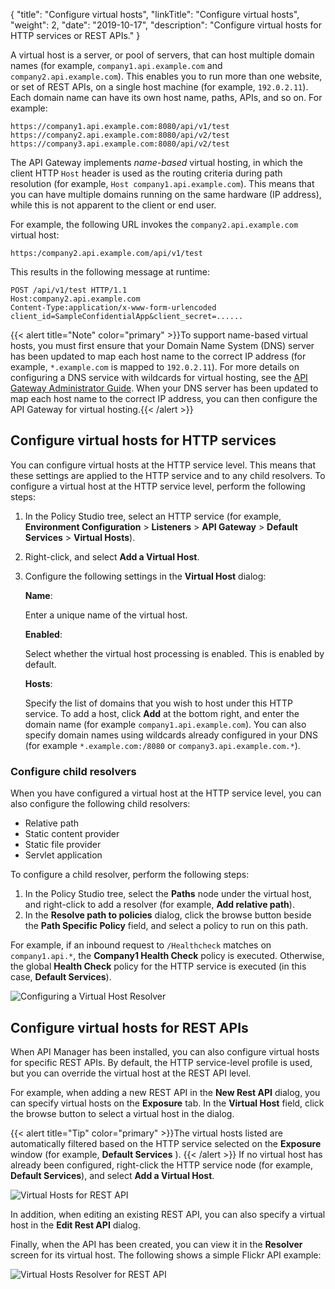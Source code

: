 {
"title": "Configure virtual hosts",
"linkTitle": "Configure virtual hosts",
"weight": 2,
"date": "2019-10-17",
"description": "Configure virtual hosts for HTTP services or REST APIs."
}

A virtual host is a server, or pool of servers, that can host multiple domain names (for example, `company1.api.example.com`
and `company2.api.example.com`). This enables you to run more than one website, or set of REST APIs, on a single host machine (for example, `192.0.2.11`). Each domain name can have its own host name, paths, APIs, and so on. For example:

```
https://company1.api.example.com:8080/api/v1/test
https://company2.api.example.com:8080/api/v2/test
https://company3.api.example.com:8080/api/v2/test
```

The API Gateway implements *name-based*
virtual hosting, in which the client HTTP `Host`
header is used as the routing criteria during path resolution (for example, `Host company1.api.example.com`). This means that you can have multiple domains running on the same hardware (IP address), while this is not apparent to the client or end user.

For example, the following URL invokes the `company2.api.example.com`
virtual host:

```
https:/company2.api.example.com/api/v1/test
```

This results in the following message at runtime:

```
POST /api/v1/test HTTP/1.1
Host:company2.api.example.com
Content-Type:application/x-www-form-urlencoded
client_id=SampleConfidentialApp&client_secret=......
```

{{< alert title="Note" color="primary" >}}To support name-based virtual hosts, you must first ensure that your Domain Name System (DNS) server has been updated to map each host name to the correct IP address (for example, `*.example.com`
is mapped to `192.0.2.11`). For more details on configuring a DNS service with wildcards for virtual hosting, see the
[API Gateway Administrator Guide](/docs/apigtw_admin/). When your DNS server has been updated to map each host name to the correct IP address, you can then configure the API Gateway for virtual hosting.{{< /alert >}}

## Configure virtual hosts for HTTP services

You can configure virtual hosts at the HTTP service level. This means that these settings are applied to the HTTP service and to any child resolvers. To configure a virtual host at the HTTP service level, perform the following steps:

1. In the Policy Studio tree, select an HTTP service (for example, **Environment Configuration** > **Listeners** > **API Gateway** > **Default Services** > **Virtual Hosts**).
2. Right-click, and select **Add a Virtual Host**.
3. Configure the following settings in the **Virtual Host**
    dialog:
    
    **Name**:

    Enter a unique name of the virtual host.

    **Enabled**:

    Select whether the virtual host processing is enabled. This is enabled by default.

    **Hosts**:

    Specify the list of domains that you wish to host under this HTTP service. To add a host, click **Add**
        at the bottom right, and enter the domain name (for example `company1.api.example.com`). You can also specify domain names using wildcards already configured in your DNS (for example `*.example.com:/8080`
        or `company3.api.example.com.*`).

### Configure child resolvers

When you have configured a virtual host at the HTTP service level, you can also configure the following child resolvers:

* Relative path
* Static content provider
* Static file provider
* Servlet application

To configure a child resolver, perform the following steps:

1. In the Policy Studio tree, select the **Paths**
    node under the virtual host, and right-click to add a resolver (for example, **Add relative path**).
2. In the **Resolve path to policies**
    dialog, click the browse button beside the **Path Specific Policy**
    field, and select a policy to run on this path.

For example, if an inbound request to `/Healthcheck`
matches on `company1.api.*`, the **Company1 Health Check**
policy is executed. Otherwise, the global **Health Check**
policy for the HTTP service is executed (in this case, **Default Services**).

![Configuring a Virtual Host Resolver](/Images/docbook/images/virtual_hosts/v_host_child_resolver.png)

## Configure virtual hosts for REST APIs

When API Manager has been installed, you can also configure virtual hosts for specific REST APIs. By default, the HTTP service-level profile is used, but you can override the virtual host at the REST API level.

For example, when adding a new REST API in the **New Rest API**
dialog, you can specify virtual hosts on the **Exposure**
tab. In the **Virtual Host**
field, click the browse button to select a virtual host in the dialog.

{{< alert title="Tip" color="primary" >}}The virtual hosts listed are automatically filtered based on the HTTP service selected on the **Exposure**
window (for example, **Default Services**
). {{< /alert >}}
If no virtual host has already been configured, right-click the HTTP service node (for example, **Default Services**), and select **Add a Virtual Host**.

![Virtual Hosts for REST API](/Images/docbook/images/virtual_hosts/v_host_rest_api.png)

In addition, when editing an existing REST API, you can also specify a virtual host in the **Edit Rest API**
dialog.

Finally, when the API has been created, you can view it in the **Resolver**
screen for its virtual host. The following shows a simple Flickr API example:

![Virtual Hosts Resolver for REST API](/Images/docbook/images/virtual_hosts/v_host_rest_api_path.png)
